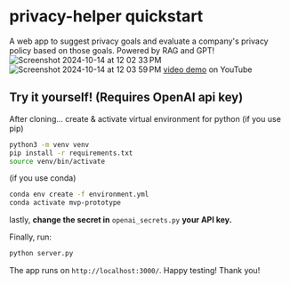 # privacy-helper quickstart
A web app to suggest privacy goals and evaluate a company's privacy policy based on those goals. Powered by RAG and GPT!
![Screenshot 2024-10-14 at 12 02 33 PM](https://github.com/user-attachments/assets/de60f354-3c85-454c-9639-5df06668f62e)
![Screenshot 2024-10-14 at 12 03 59 PM](https://github.com/user-attachments/assets/a7b2e805-328c-4930-8c8e-c28a91a8ac8f)
[video demo](https://youtu.be/qEdCk1Vfg_c) on YouTube
## Try it yourself! (Requires OpenAI api key)

After cloning...
create & activate virtual environment for python 
(if you use pip)
```bash
python3 -m venv venv
pip install -r requirements.txt
source venv/bin/activate
```
(if you use conda)
```bash
conda env create -f environment.yml
conda activate mvp-prototype
```

lastly, **change the secret in**  `openai_secrets.py` **your API key.**

Finally, run:
```bash
python server.py
```
The app runs on `http://localhost:3000/`. Happy testing! Thank you!
